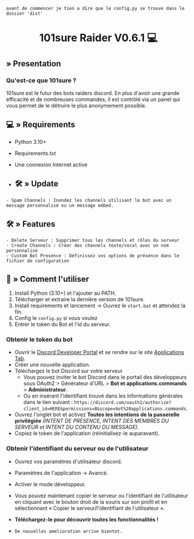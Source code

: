 `avant de commencer je tien a dire que le config.py se trouve dans le dossier 'dist'`

<div align="center">

# 101sure Raider V0.6.1 💻 
</div>

## <a id="Presentation"></a> » Presentation
### Qu'est-ce que 101sure ? 
101sure est le futur des bots raiders discord. En plus d'avoir une grande efficacité et de nombreuses commandes, il est contrôlé via un panel qui vous permet de le détruire le plus anonymement possible.

## <a id="Requirements"></a>💻 » Requirements
- Python 3.10+
- Requirements.txt
- Une connexion Internet active

- ## <a id="Update"></a>🛠 » Update
```
- Spam Channels : Inondez les channels utilisant le bot avec un message personnalisé ou un message embed.
```

## <a id="Features"></a>🛠 » Features
```
- Delete Serveur : Supprimer tous les channels et rôles du serveur
- Create Channels : Créer des channels texte/vocal avec un nom personnalisé
- Custom Bot Presence : Définissez vos options de présence dans le fichier de configuration
```

## <a id="Comment l'utiliser"></a>📜 » Comment l'utiliser
1. Install Python (3.10+) et l'ajouter au PATH.
2. Télécharger et extraire la dernière version de 101sure.
3. Install requirements et lancement → Ouvrez le `start.bat` et attendez la fin.
4. Config le `config.py` si vous voulez
6. Entrer le token du Bot et l'id du serveur.

### Obtenir le token du bot
   - Ouvrir le [Discord Developer Portal](https://discord.com/developers/) et se rendre sur le site [Applications Tab](https://discord.com/developers/applications).
   - Créer une nouvelle application.
   - Téléchargez le bot Discord sur votre serveur
      - Vous pouvez inviter le bot Discord dans le portail des développeurs sous OAuth2 > Générateur d'URL > **Bot et applications.commands** > **Administrateur**.
      - Ou en insérant l'identifiant trouvé dans les informations générales dans le lien suivant : `https://discord.com/oauth2/authorize?client_id=HERE&permissions=8&scope=bot%20applications.commands`.
   - Ouvrez l'onglet bot et activez **Toutes les intentions de la passerelle privilégiée** *(INTENT DE PRÉSENCE, INTENT DES MEMBRES DU SERVEUR et INTENT DU CONTENU DU MESSAGE)*.
   - Copiez le token de l'application (réinitialisez-le auparavant).
     
   ### Obtenir l'identifiant du serveur ou de l'utilisateur
   - Ouvrez vos paramètres d'utilisateur discord.
   - Paramètres de l'application → Avancé.
   - Activer le mode développeur.
   - Vous pouvez maintenant copier le serveur ou l'identifiant de l'utilisateur en cliquant avec le bouton droit de la souris sur son profil et en sélectionnant « Copier le serveur/l'identifiant de l'utilisateur ».

   - **Téléchargez-le pour découvrir toutes les fonctionnalités !**
   - `De nouvelles amelioration arrive bientot.`
